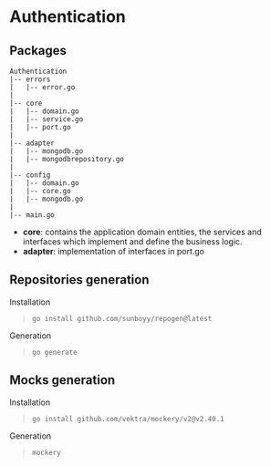 # Authentication
## Packages
```
Authentication
|-- errors
|   |-- error.go
|
|-- core
|   |-- domain.go
|   |-- service.go
|   |-- port.go
|
|-- adapter
|   |-- mongodb.go
|   |-- mongodbrepository.go
|
|-- config
|   |-- domain.go
|   |-- core.go
|   |-- mongodb.go
|
|-- main.go
```
- **core**: contains the application domain entities, the services and interfaces which implement and define the business logic.
- **adapter**: implementation of interfaces in port.go

## Repositories generation

Installation 
>`go install github.com/sunboyy/repogen@latest`

Generation
>`go generate`

## Mocks generation
Installation
>`go install github.com/vektra/mockery/v2@v2.40.1`

Generation
>`mockery`